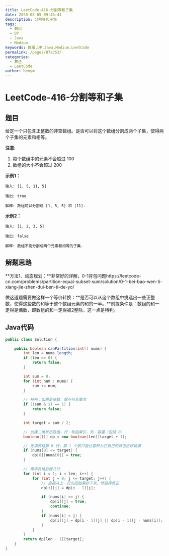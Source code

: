 ```yaml
---
title: LeetCode-416-分割等和子集
date: 2020-08-05 09:46:41
description: 分割等和子集
tags: 
  - 数组
  - DP
  - Java
  - Medium
keywords: 数组,DP,Java,Medium,LeetCode
permalink: /pages/87a353/
categories: 
  - 算法
  - LeetCode
author: benym
---
```


# LeetCode-416-分割等和子集

## 题目

给定一个只包含正整数的非空数组。是否可以将这个数组分割成两个子集，使得两个子集的元素和相等。

**注意:**

1. 每个数组中的元素不会超过 100
2. 数组的大小不会超过 200



**示例1：**

```
输入: [1, 5, 11, 5]

输出: true

解释: 数组可以分割成 [1, 5, 5] 和 [11].
```

**示例2：**

```
输入: [1, 2, 3, 5]

输出: false

解释: 数组不能分割成两个元素和相等的子集.
```

## 解题思路

**方法1、动态规划：**非常好的详解，0-1背包问题https://leetcode-cn.com/problems/partition-equal-subset-sum/solution/0-1-bei-bao-wen-ti-xiang-jie-zhen-dui-ben-ti-de-yo/

做这道题需要做这样一个等价转换：**是否可以从这个数组中挑选出一些正整数，使得这些数的和等于整个数组元素的和的一半。**前提条件是：数组的和一定得是偶数，即数组的和一定得被2整除，这一点是特判。

## Java代码

```java
public class Solution {

    public boolean canPartition(int[] nums) {
        int len = nums.length;
        if (len == 0) {
            return false;
        }

        int sum = 0;
        for (int num : nums) {
            sum += num;
        }

        // 特判：如果是奇数，就不符合要求
        if ((sum & 1) == 1) {
            return false;
        }

        int target = sum / 2;

        // 创建二维状态数组，行：物品索引，列：容量（包括 0）
        boolean[][] dp = new boolean[len][target + 1];

        // 先填表格第 0 行，第 1 个数只能让容积为它自己的背包恰好装满
        if (nums[0] <= target) {
            dp[0][nums[0]] = true;
        }

        // 再填表格后面几行
        for (int i = 1; i < len; i++) {
            for (int j = 0; j <= target; j++) {
                // 直接从上一行先把结果抄下来，然后再修正
                dp[i][j] = dp[i - 1][j];

                if (nums[i] == j) {
                    dp[i][j] = true;
                    continue;
                }
                if (nums[i] < j) {
                    dp[i][j] = dp[i - 1][j] || dp[i - 1][j - nums[i]];
                }
            }
        }
        return dp[len - 1][target];
    }
}
```



